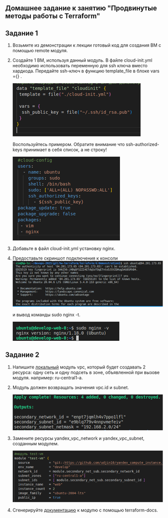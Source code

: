 ## Домашнее задание к занятию "Продвинутые методы работы с Terraform"

## Задание 1
1. Возьмите из демонстрации к лекции готовый код для создания ВМ с помощью remote модуля.
2. Создайте 1 ВМ, используя данный модуль. В файле cloud-init.yml необходимо использовать переменную для ssh ключа вместо хардкода. Передайте ssh-ключ в функцию template_file в блоке vars ={} .
   
   ![Alt text](img1.png)
   
   Воспользуйтесь примером. Обратите внимание что ssh-authorized-keys принимает в себя список, а не строку!

   ![Alt text](img2.png)
3. Добавьте в файл cloud-init.yml установку nginx.
4. Предоставьте скриншот подключения к консоли 
    ![Alt text](img3.png)
    
    и вывод команды sudo nginx -t.

    ![Alt text](img4.png)
## Задание 2

1. Напишите [локальный](https://github.com/VladimirKru/hw-terraform/tree/main/terraform/4/demonstration1/secondary_net_sub) модуль vpc, который будет создавать 2 ресурса: одну сеть и одну подсеть в зоне, объявленной при вызове модуля. например: ru-central1-a.

2. Модуль должен возвращать значения vpc.id и subnet.
   
   ![Alt text](img7.png)
3. Замените ресурсы yandex_vpc_network и yandex_vpc_subnet, созданным модулем.
   
   ![Alt text](img8.png)
4. Сгенерируйте [документацию](https://github.com/VladimirKru/hw-terraform/blob/main/terraform/4/demonstration1/docs.md) к модулю с помощью terraform-docs.
   